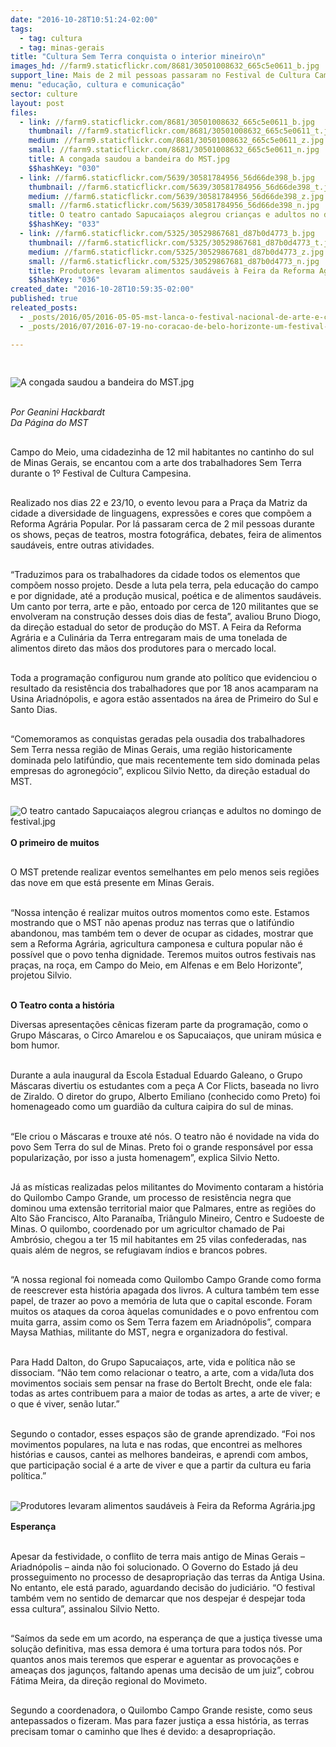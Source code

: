 ```yaml
---
date: "2016-10-28T10:51:24-02:00"
tags:
  - tag: cultura
  - tag: minas-gerais
title: "Cultura Sem Terra conquista o interior mineiro\n"
images_hd: //farm9.staticflickr.com/8681/30501008632_665c5e0611_b.jpg
support_line: Mais de 2 mil pessoas passaram no Festival de Cultura Campesina em Campo do Meio.
menu: "educação, cultura e comunicação"
sector: culture
layout: post
files:
  - link: //farm9.staticflickr.com/8681/30501008632_665c5e0611_b.jpg
    thumbnail: //farm9.staticflickr.com/8681/30501008632_665c5e0611_t.jpg
    medium: //farm9.staticflickr.com/8681/30501008632_665c5e0611_z.jpg
    small: //farm9.staticflickr.com/8681/30501008632_665c5e0611_n.jpg
    title: A congada saudou a bandeira do MST.jpg
    $$hashKey: "030"
  - link: //farm6.staticflickr.com/5639/30581784956_56d66de398_b.jpg
    thumbnail: //farm6.staticflickr.com/5639/30581784956_56d66de398_t.jpg
    medium: //farm6.staticflickr.com/5639/30581784956_56d66de398_z.jpg
    small: //farm6.staticflickr.com/5639/30581784956_56d66de398_n.jpg
    title: O teatro cantado Sapucaiaços alegrou crianças e adultos no domingo de festival.jpg
    $$hashKey: "033"
  - link: //farm6.staticflickr.com/5325/30529867681_d87b0d4773_b.jpg
    thumbnail: //farm6.staticflickr.com/5325/30529867681_d87b0d4773_t.jpg
    medium: //farm6.staticflickr.com/5325/30529867681_d87b0d4773_z.jpg
    small: //farm6.staticflickr.com/5325/30529867681_d87b0d4773_n.jpg
    title: Produtores levaram alimentos saudáveis à Feira da Reforma Agrária.jpg
    $$hashKey: "036"
created_date: "2016-10-28T10:59:35-02:00"
published: true
releated_posts:
  - _posts/2016/05/2016-05-05-mst-lanca-o-festival-nacional-de-arte-e-cultura-da-reforma-agraria-em-minas-gerais.md
  - _posts/2016/07/2016-07-19-no-coracao-de-belo-horizonte-um-festival-gratuito-de-arte-e-cultura-popular.md

---
```

<p>&nbsp;</p>

<p><em>
<style type="text/css">@page { margin: 0.79in }
		p { margin-bottom: 0.1in; direction: ltr; line-height: 120%; text-align: left; orphans: 2; widows: 2 }
</style>
</em></p>

<p><img alt="A congada saudou a bandeira do MST.jpg" src="//farm9.staticflickr.com/8681/30501008632_665c5e0611_b.jpg" /></p>

<p><br />
<em>Por Geanini&nbsp;Hackbardt<br />
Da P&aacute;gina do MST</em></p>

<p><br />
Campo do Meio, uma cidadezinha de 12 mil habitantes no cantinho do sul de Minas Gerais, se encantou com a arte dos trabalhadores Sem Terra durante o 1&ordm; Festival de Cultura Campesina.</p>

<p><br />
Realizado nos dias 22 e 23/10, o evento levou para a Pra&ccedil;a da Matriz da cidade a diversidade de linguagens, express&otilde;es e cores que comp&otilde;em a Reforma Agr&aacute;ria Popular. Por l&aacute; passaram cerca de 2 mil pessoas durante os shows, pe&ccedil;as de teatros, mostra fotogr&aacute;fica, debates, feira de alimentos saud&aacute;veis, entre outras atividades.</p>

<p><br />
&ldquo;Traduzimos para os trabalhadores da cidade todos os elementos que comp&otilde;em nosso projeto. Desde a luta pela terra, pela educa&ccedil;&atilde;o do campo e por dignidade, at&eacute; a produ&ccedil;&atilde;o musical, po&eacute;tica e de alimentos saud&aacute;veis. Um canto por terra, arte e p&atilde;o, entoado por cerca de 120 militantes que se envolveram na constru&ccedil;&atilde;o desses dois dias de festa&rdquo;, avaliou Bruno Diogo, da dire&ccedil;&atilde;o estadual do setor de produ&ccedil;&atilde;o do MST. A Feira da Reforma Agr&aacute;ria e a Culin&aacute;ria da Terra entregaram mais de uma tonelada de alimentos direto das m&atilde;os dos produtores para o mercado local.</p>

<p><br />
Toda a programa&ccedil;&atilde;o configurou num grande ato pol&iacute;tico que evidenciou o resultado da resist&ecirc;ncia dos trabalhadores que por 18 anos acamparam na Usina Ariadn&oacute;polis, e agora est&atilde;o assentados na &aacute;rea de Primeiro do Sul e Santo Dias.</p>

<p><br />
&ldquo;Comemoramos as conquistas geradas pela ousadia dos trabalhadores Sem Terra nessa regi&atilde;o de Minas Gerais, uma regi&atilde;o historicamente dominada pelo latif&uacute;ndio, que mais recentemente tem sido dominada pelas empresas do agroneg&oacute;cio&rdquo;, explicou Silvio Netto, da dire&ccedil;&atilde;o estadual do MST.<br />
&nbsp;</p>

<p><img alt="O teatro cantado Sapucaiaços alegrou crianças e adultos no domingo de festival.jpg" src="//farm6.staticflickr.com/5639/30581784956_56d66de398_b.jpg" /><br />
<br />
<strong>O primeiro de muitos</strong></p>

<p><br />
O MST pretende realizar eventos semelhantes em pelo menos seis regi&otilde;es das nove em que est&aacute; presente em Minas Gerais.</p>

<p><br />
&ldquo;Nossa inten&ccedil;&atilde;o &eacute; realizar muitos outros momentos como este. Estamos mostrando que o MST n&atilde;o apenas produz nas terras que o latif&uacute;ndio abandonou, mas tamb&eacute;m tem o dever de ocupar as cidades, mostrar que sem a Reforma Agr&aacute;ria, agricultura camponesa e cultura popular n&atilde;o &eacute; poss&iacute;vel que o povo tenha dignidade. Teremos muitos outros festivais nas pra&ccedil;as, na ro&ccedil;a, em Campo do Meio, em Alfenas e em Belo Horizonte&rdquo;, projetou Silvio.</p>

<p><br />
<strong>O Teatro conta a hist&oacute;ria</strong></p>

<p>Diversas apresenta&ccedil;&otilde;es c&ecirc;nicas fizeram parte da programa&ccedil;&atilde;o, como o Grupo M&aacute;scaras, o Circo Amarelou e os Sapucaia&ccedil;os, que uniram m&uacute;sica e bom humor.</p>

<p><br />
Durante a aula inaugural da Escola Estadual Eduardo Galeano, o Grupo M&aacute;scaras divertiu os estudantes com a pe&ccedil;a A Cor Flicts, baseada no livro de Ziraldo. O diretor do grupo, Alberto Emiliano (conhecido como Preto) foi homenageado como um guardi&atilde;o da cultura caipira do sul de minas.</p>

<p><br />
&ldquo;Ele criou o M&aacute;scaras e trouxe at&eacute; n&oacute;s. O teatro n&atilde;o &eacute; novidade na vida do povo Sem Terra do sul de Minas. Preto foi o grande respons&aacute;vel por essa populariza&ccedil;&atilde;o, por isso a justa homenagem&rdquo;, explica Silvio Netto.</p>

<p><br />
J&aacute; as m&iacute;sticas realizadas pelos militantes do Movimento contaram a hist&oacute;ria do Quilombo Campo Grande, um processo de resist&ecirc;ncia negra que dominou uma extens&atilde;o territorial maior que Palmares, entre as regi&otilde;es do Alto S&atilde;o Francisco, Alto Parana&iacute;ba, Tri&acirc;ngulo Mineiro, Centro e Sudoeste de Minas. O quilombo, coordenado por um agricultor chamado de Pai Ambr&oacute;sio, chegou a ter 15 mil habitantes em 25 vilas confederadas, nas quais al&eacute;m de negros, se refugiavam &iacute;ndios e brancos pobres.</p>

<p><br />
&ldquo;A nossa regional foi nomeada como Quilombo Campo Grande como forma de reescrever esta hist&oacute;ria apagada dos livros. A cultura tamb&eacute;m tem esse papel, de trazer ao povo a mem&oacute;ria de luta que o capital esconde. Foram muitos os ataques da coroa &agrave;quelas comunidades e o povo enfrentou com muita garra, assim como os Sem Terra fazem em Ariadn&oacute;polis&rdquo;, compara Maysa Mathias, militante do MST, negra e organizadora do festival.</p>

<p><br />
Para Hadd Dalton, do Grupo Sapucaia&ccedil;os, arte, vida e pol&iacute;tica n&atilde;o se dissociam. &ldquo;N&atilde;o tem como relacionar o teatro, a arte, com a vida/luta dos movimentos sociais sem pensar na frase do Bertolt Brecht, onde ele fala: todas as artes contribuem para a maior de todas as artes, a arte de viver; e o que &eacute; viver, sen&atilde;o lutar.&rdquo;</p>

<p><br />
Segundo o contador, esses espa&ccedil;os s&atilde;o de grande aprendizado. &ldquo;Foi nos movimentos populares, na luta e nas rodas, que encontrei as melhores hist&oacute;rias e causos, cantei as melhores bandeiras, e aprendi com ambos, que participa&ccedil;&atilde;o social &eacute; a arte de viver e que a partir da cultura eu faria pol&iacute;tica.&rdquo;<br />
&nbsp;</p>

<p><img alt="Produtores levaram alimentos saudáveis à Feira da Reforma Agrária.jpg" src="//farm6.staticflickr.com/5325/30529867681_d87b0d4773_b.jpg" /><br />
<br />
<strong>Esperan&ccedil;a</strong></p>

<p><br />
Apesar da festividade, o conflito de terra mais antigo de Minas Gerais &ndash; Ariadn&oacute;polis &ndash; ainda n&atilde;o foi solucionado. O Governo do Estado j&aacute; deu prosseguimento no processo de desapropria&ccedil;&atilde;o das terras da Antiga Usina. No entanto, ele est&aacute; parado, aguardando decis&atilde;o do judici&aacute;rio. &ldquo;O festival tamb&eacute;m vem no sentido de demarcar que nos despejar &eacute; despejar toda essa cultura&rdquo;, assinalou Silvio Netto.</p>

<p><br />
&ldquo;Sa&iacute;mos da sede em um acordo, na esperan&ccedil;a de que a justi&ccedil;a tivesse uma solu&ccedil;&atilde;o definitiva, mas essa demora &eacute; uma tortura para todos n&oacute;s. Por quantos anos mais teremos que esperar e aguentar as provoca&ccedil;&otilde;es e amea&ccedil;as dos jagun&ccedil;os, faltando apenas uma decis&atilde;o de um juiz&rdquo;, cobrou F&aacute;tima Meira, da dire&ccedil;&atilde;o regional do Movimeto.</p>

<p><br />
Segundo a coordenadora, o Quilombo Campo Grande resiste, como seus antepassados o fizeram. Mas para fazer justi&ccedil;a a essa hist&oacute;ria, as terras precisam tomar o caminho que lhes &eacute; devido: a desapropria&ccedil;&atilde;o.</p>
